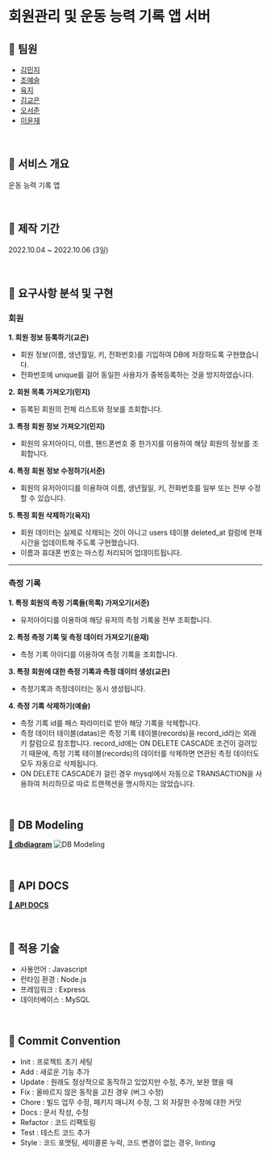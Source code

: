 # 회원관리 및 운동 능력 기록 앱 서버

## 📌 팀원

- [김민지](https://github.com/enddl3224)
- [조예슬](https://github.com/eungang3)
- [육지](https://github.com/azure928)
- [김교은](https://github.com/gyoeun666)
- [오서준](https://github.com/Pi-ren)
- [이윤재](https://github.com/Yunjae53)

<br/>

## 📌 서비스 개요

운동 능력 기록 앱

<br/>

## 📌 제작 기간

2022.10.04 ~ 2022.10.06 (3일)

<br/>

## 📌 요구사항 분석 및 구현

### 회원

**1. 회원 정보 등록하기(교은)**

- 회원 정보(이름, 생년월일, 키, 전화번호)를 기입하여 DB에 저장하도록 구현했습니다.
- 전화번호에 unique를 걸어 동일한 사용자가 중복등록하는 것을 방지하였습니다.

**2. 회원 목록 가져오기(민지)**

- 등록된 회원의 전체 리스트와 정보를 조회합니다.

**3. 특정 회원 정보 가져오기(민지)**

- 회원의 유저아이디, 이름, 핸드폰번호 중 한가지를 이용하여 해당 회원의 정보를 조회합니다.

**4. 특정 회원 정보 수정하기(서준)**

- 회원의 유저아이디를 이용하여 이름, 생년월일, 키, 전화번호를 일부 또는 전부 수정할 수 있습니다.

**5. 특정 회원 삭제하기(육지)**

- 회원 데이터는 실제로 삭제되는 것이 아니고 users 테이블 deleted_at 컬럼에 현재 시간을 업데이트해 주도록 구현했습니다.
- 이름과 휴대폰 번호는 마스킹 처리되어 업데이트됩니다.

---

### 측정 기록

**1. 특정 회원의 측정 기록들(목록) 가져오기(서준)**
- 유저아이디를 이용하여 해당 유저의 측정 기록을 전부 조회합니다.

**2. 특정 측정 기록 및 측정 데이터 가져오기(윤재)**
- 측정 기록 아이디를 이용하여 측정 기록을 조회합니다.

**3. 특정 회원에 대한 측정 기록과 측정 데이터 생성(교은)**
- 측정기록과 측정데이터는 동시 생성됩니다.

**4. 측정 기록 삭제하기(예슬)**

- 측정 기록 id를 패스 파라미터로 받아 해당 기록을 삭제합니다.
- 측정 데이터 테이블(datas)은 측정 기록 테이블(records)을 record_id라는 외래키 칼럼으로 참조합니다. record_id에는 ON DELETE CASCADE 조건이 걸려있기 때문에, 측정 기록 테이블(records)의 데이터를 삭제하면 연관된 측정 데이터도 모두 자동으로 삭제됩니다.
- ON DELETE CASCADE가 걸린 경우 mysql에서 자동으로 TRANSACTION을 사용하여 처리하므로 따로 트랜잭션을 명시하지는 않았습니다.

<br/>

## 📌 DB Modeling

**[🔗 dbdiagram](https://dbdiagram.io/d/633c1ad6f0018a1c5f8e9f86)**
![DB Modeling](https://res.cloudinary.com/dxp1x1h2p/image/upload/v1665077028/%E1%84%89%E1%85%B3%E1%84%8F%E1%85%B3%E1%84%85%E1%85%B5%E1%86%AB%E1%84%89%E1%85%A3%E1%86%BA_2022-10-07_%E1%84%8B%E1%85%A9%E1%84%8C%E1%85%A5%E1%86%AB_2.16.56_nmwdwq.png)

<br>

## 📌 API DOCS

**[🔗 API DOCS](https://atom-top-2e8.notion.site/3-api-65043206aa9e4d70a7371b4659610b11)**

<br/>

## 📌 적용 기술

- 사용언어 : Javascript
- 런타임 환경 : Node.js
- 프레임워크 : Express
- 데이터베이스 : MySQL

<br/>

## 📌 Commit Convention

- Init : 프로젝트 초기 세팅
- Add : 새로운 기능 추가
- Update : 원래도 정상적으로 동작하고 있었지만 수정, 추가, 보완 했을 때
- Fix : 올바르지 않은 동작을 고친 경우 (버그 수정)
- Chore : 빌드 업무 수정, 패키지 매니저 수정, 그 외 자잘한 수정에 대한 커밋
- Docs : 문서 작성, 수정
- Refactor : 코드 리팩토링
- Test : 테스트 코드 추가
- Style : 코드 포맷팅, 세미콜론 누락, 코드 변경이 없는 경우, linting
